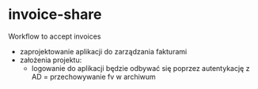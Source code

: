 # invoice-share
Workflow to accept invoices

- zaprojektowanie aplikacji do zarządzania fakturami
- założenia projektu:
  - logowanie do aplikacji będzie odbywać się poprzez autentykację z AD
  = przechowywanie fv w archiwum
  
